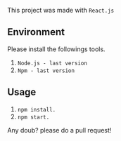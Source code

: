 
This project was made with `React.js`

## Environment

Please install the followings tools.

1. `Node.js - last version`
2. `Npm - last version`


## Usage
1. `npm install.`
2. `npm start.`

Any doub? please do a pull request!
